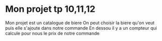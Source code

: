 # Mon projet tp 10,11,12

Mon projet est un catalogue de biere
On peut choisir la biere qu'on veut puis elle s'ajoute dans notre commande
En dessou il y a un compteur qui calcule pour nous le  prix de notre commande
